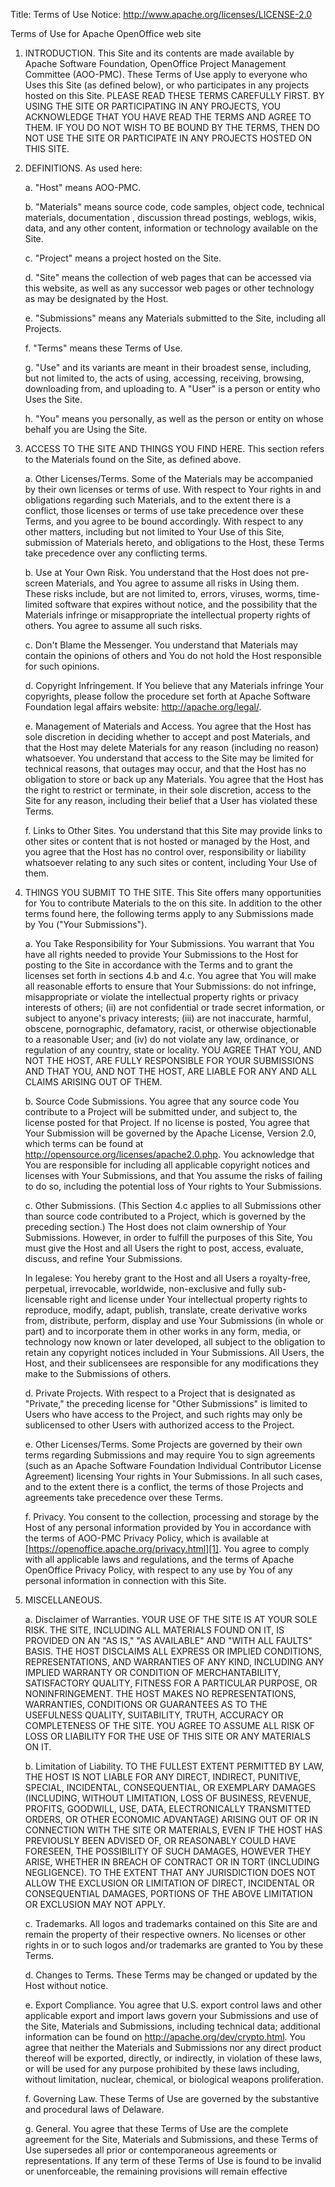 Title:     Terms of Use
Notice: http://www.apache.org/licenses/LICENSE-2.0

Terms of Use for Apache OpenOffice web site

1. INTRODUCTION. This Site and its contents are made available by Apache Software Foundation, OpenOffice Project Management Committee (AOO-PMC). These Terms of Use apply to everyone who Uses this Site (as defined below), or who participates in any projects hosted on this Site. PLEASE READ THESE TERMS CAREFULLY FIRST. BY USING THE SITE OR PARTICIPATING IN ANY PROJECTS, YOU ACKNOWLEDGE THAT YOU HAVE READ THE TERMS AND AGREE TO THEM. IF YOU DO NOT WISH TO BE BOUND BY THE TERMS, THEN DO NOT USE THE SITE OR PARTICIPATE IN ANY PROJECTS HOSTED ON THIS SITE.

2. DEFINITIONS. As used here:  

   a. "Host" means AOO-PMC.  

   b. "Materials" means source code, code samples, object code, technical materials, documentation , discussion thread postings, weblogs, wikis, data, and any other content, information or technology available on the Site.  
 
   c. "Project" means a project hosted on the Site.  
 
   d. "Site" means the collection of web pages that can be accessed via this website, as well as any successor web pages or other technology as may be designated by the Host.  
 
   e. "Submissions" means any Materials submitted to the Site, including all Projects.  
 
   f. "Terms" means these Terms of Use.  
 
   g. "Use" and its variants are meant in their broadest sense, including, but not limited to, the acts of using, accessing, receiving, browsing, downloading from, and uploading to. A "User" is a person or entity who Uses the Site.  
 
   h. "You" means you personally, as well as the person or entity on whose behalf you are Using the Site.

3. ACCESS TO THE SITE AND THINGS YOU FIND HERE.
 This section refers to the Materials found on the Site, as defined above.   

   a. Other Licenses/Terms. Some of the Materials may be accompanied by their own licenses or terms of use. With respect to Your rights in and obligations regarding such Materials, and to the extent there is a conflict, those licenses or terms of use take precedence over these Terms, and you agree to be bound accordingly. With respect to any other matters, including but not limited to Your Use of this Site, submission of Materials hereto, and obligations to the Host, these Terms take precedence over any conflicting terms.

   b. Use at Your Own Risk. You understand that the Host does not pre-screen Materials, and You agree to assume all risks in Using them. These risks include, but are not limited to, errors, viruses, worms, time-limited software that expires without notice, and the possibility that the Materials infringe or misappropriate the intellectual property rights of others. You agree to assume all such risks.

   c. Don't Blame the Messenger. You understand that Materials may contain the opinions of others and You do not hold the Host responsible for such opinions.

   d. Copyright Infringement. If You believe that any Materials infringe Your copyrights, please follow the procedure set forth at Apache Software Foundation legal affairs website: http://apache.org/legal/.

   e. Management of Materials and Access. You agree that the Host has sole discretion in deciding whether to accept and post Materials, and that the Host may delete Materials for any reason (including no reason) whatsoever. You understand that access to the Site may be limited for technical reasons, that outages may occur, and that the Host has no obligation to store or back up any Materials. You agree that the Host has the right to restrict or terminate, in their sole discretion, access to the Site for any reason, including their belief that a User has violated these Terms.

   f. Links to Other Sites. You understand that this Site may provide links to other sites or content that is not hosted or managed by the Host, and you agree that the Host has no control over, responsibility or liability whatsoever relating to any such sites or content, including Your Use of them.

4. THINGS YOU SUBMIT TO THE SITE. This Site offers many opportunities for You to contribute Materials to the on this site. In addition to the other terms found here, the following terms apply to any Submissions made by You ("Your Submissions").

   a. You Take Responsibility for Your Submissions. You warrant that You have all rights needed to provide Your Submissions to the Host for posting to the Site in accordance with the Terms and to grant the licenses set forth in sections 4.b and 4.c. You agree that You will make all reasonable efforts to ensure that Your Submissions:  do not infringe, misappropriate or violate the intellectual property rights or privacy interests of others; (ii) are not confidential or trade secret information, or subject to anyone's privacy interests; (iii) are not inaccurate, harmful, obscene, pornographic, defamatory, racist, or otherwise objectionable to a reasonable User; and (iv) do not violate any law, ordinance, or regulation of any country, state or locality. YOU AGREE THAT YOU, AND NOT THE HOST, ARE FULLY RESPONSIBLE FOR YOUR SUBMISSIONS AND THAT YOU, AND NOT THE HOST, ARE LIABLE FOR ANY AND ALL CLAIMS ARISING OUT OF THEM.

   b. Source Code Submissions. You agree that any source code You contribute to a Project will be submitted under, and subject to, the license posted for that Project. If no license is posted, You agree that Your Submission will be governed by the Apache License, Version 2.0, which terms can be found at http://opensource.org/licenses/apache2.0.php. You acknowledge that You are responsible for including all applicable copyright notices and licenses with Your Submissions, and that You assume the risks of failing to do so, including the potential loss of Your rights to Your Submissions.

   c. Other Submissions. (This Section 4.c applies to all Submissions other than source code contributed to a Project, which is governed by the preceding section.) The Host does not claim ownership of Your Submissions. However, in order to fulfill the purposes of this Site, You must give the Host and all Users the right to post, access, evaluate, discuss, and refine Your Submissions. 

   In legalese: You hereby grant to the Host and all Users a royalty-free, perpetual, irrevocable, worldwide, non-exclusive and fully sub-licensable right and license under Your intellectual property rights to reproduce, modify, adapt, publish, translate, create derivative works from, distribute, perform, display and use Your Submissions (in whole or part) and to incorporate them in other works in any form, media, or technology now known or later developed, all subject to the obligation to retain any copyright notices included in Your Submissions. All Users, the Host, and their sublicensees are responsible for any modifications they make to the Submissions of others.

   d. Private Projects. With respect to a Project that is designated as "Private," the preceding license for "Other Submissions" is limited to Users who have access to the Project, and such rights may only be sublicensed to other Users with authorized access to the Project.

   e. Other Licenses/Terms. Some Projects are governed by their own terms regarding Submissions and may require You to sign agreements (such as an Apache Software Foundation Individual Contributor License Agreement) licensing Your rights in Your Submissions. In all such cases, and to the extent there is a conflict, the terms of those Projects and agreements take precedence over these Terms.

   f. Privacy. You consent to the collection, processing and storage by the Host of any personal information provided by You in accordance with the terms of AOO-PMC Privacy Policy, which is available at [https://openoffice.apache.org/privacy.html][1]. You agree to comply with all applicable laws and regulations, and the terms of Apache OpenOffice Privacy Policy, with respect to any use by You of any personal information in connection with this Site.

5. MISCELLANEOUS.

   a. Disclaimer of Warranties. YOUR USE OF THE SITE IS AT YOUR SOLE RISK. THE SITE, INCLUDING ALL MATERIALS FOUND ON IT, IS PROVIDED ON AN "AS IS," "AS AVAILABLE" AND "WITH ALL FAULTS" BASIS. THE HOST DISCLAIMS ALL EXPRESS OR IMPLIED CONDITIONS, REPRESENTATIONS, AND WARRANTIES OF ANY KIND, INCLUDING ANY IMPLIED WARRANTY OR CONDITION OF MERCHANTABILITY, SATISFACTORY QUALITY, FITNESS FOR A PARTICULAR PURPOSE, OR NONINFRINGEMENT. THE HOST MAKES NO REPRESENTATIONS, WARRANTIES, CONDITIONS OR GUARANTEES AS TO THE USEFULNESS QUALITY, SUITABILITY, TRUTH, ACCURACY OR COMPLETENESS OF THE SITE. YOU AGREE TO ASSUME ALL RISK OF LOSS OR LIABILITY FOR THE USE OF THIS SITE OR ANY MATERIALS ON IT.

   b. Limitation of Liability. TO THE FULLEST EXTENT PERMITTED BY LAW, THE HOST IS NOT LIABLE FOR ANY DIRECT, INDIRECT, PUNITIVE, SPECIAL, INCIDENTAL, CONSEQUENTIAL, OR EXEMPLARY DAMAGES (INCLUDING, WITHOUT LIMITATION, LOSS OF BUSINESS, REVENUE, PROFITS, GOODWILL, USE, DATA, ELECTRONICALLY TRANSMITTED ORDERS, OR OTHER ECONOMIC ADVANTAGE) ARISING OUT OF OR IN CONNECTION WITH THE SITE OR MATERIALS, EVEN IF THE HOST HAS PREVIOUSLY BEEN ADVISED OF, OR REASONABLY COULD HAVE FORESEEN, THE POSSIBILITY OF SUCH DAMAGES, HOWEVER THEY ARISE, WHETHER IN BREACH OF CONTRACT OR IN TORT (INCLUDING NEGLIGENCE). TO THE EXTENT THAT ANY JURISDICTION DOES NOT ALLOW THE EXCLUSION OR LIMITATION OF DIRECT, INCIDENTAL OR CONSEQUENTIAL DAMAGES, PORTIONS OF THE ABOVE LIMITATION OR EXCLUSION MAY NOT APPLY.

   c. Trademarks. All logos and trademarks contained on this Site are and remain the property of their respective owners. No licenses or other rights in or to such logos and/or trademarks are granted to You by these Terms.

   d. Changes to Terms. These Terms may be changed or updated by the Host without notice.

   e. Export Compliance. You agree that U.S. export control laws and other applicable export and import laws govern your Submissions and use of the Site, Materials and Submissions, including technical data; additional information can be found on http://apache.org/dev/crypto.html. You agree that neither the Materials and Submissions nor any direct product thereof will be exported, directly, or indirectly, in violation of these laws, or will be used for any purpose prohibited by these laws including, without limitation, nuclear, chemical, or biological weapons proliferation.

   f. Governing Law. These Terms of Use are governed by the substantive and procedural laws of Delaware.

   g. General. You agree that these Terms of Use are the complete agreement for the Site, Materials and Submissions, and these Terms of Use supersedes all prior or contemporaneous agreements or representations. If any term of these Terms of Use is found to be invalid or unenforceable, the remaining provisions will remain effective

[1]: /privacy.html
